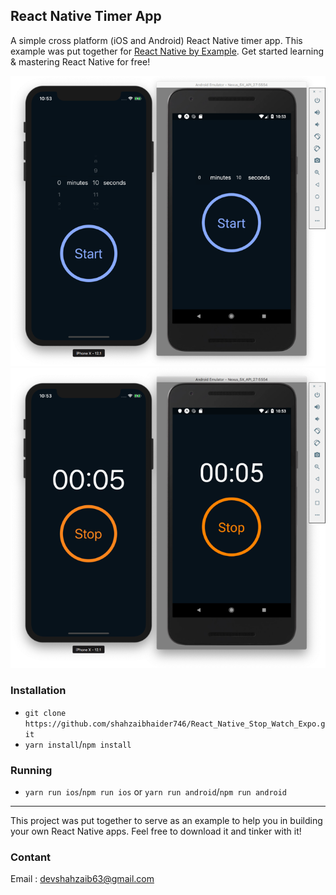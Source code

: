 ## React Native Timer App

A simple cross platform (iOS and Android) React Native timer app. This example was put together for [React Native by Example](https://www.reactnativebyexample.com/). Get started learning & mastering React Native for free!

![Demo Select](./assets/select.png)
![Demo Count](./assets/countdown.png)

### Installation

- `git clone https://github.com/shahzaibhaider746/React_Native_Stop_Watch_Expo.git`
- `yarn install`/`npm install`

### Running

- `yarn run ios`/`npm run ios` or `yarn run android`/`npm run android`

---

This project was put together to serve as an example to help you in building your own React Native apps. Feel free to download it and tinker with it!


### Contant 
Email : devshahzaib63@gmail.com
